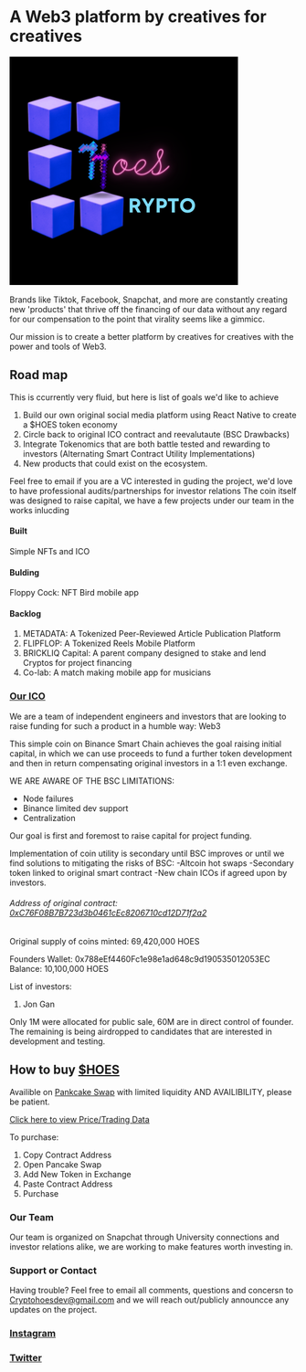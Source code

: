 # A Web3 platform by creatives for creatives
[![CryptoHoes Logo](/Logo.png)](https://pancakeswap.finance/swap?outputCurrency=0xC76F08B7B723d3b0461cEc8206710cd12D71f2a2)

Brands like Tiktok, Facebook, Snapchat, and more are constantly creating new 'products' that thrive off the financing of our data without any regard for our compensation to the point that virality seems like a gimmicc.

Our mission is to create a better platform by creatives for creatives with the power and tools of Web3.

## Road map

This is ccurrently very fluid, but here is list of goals we'd like to achieve
1. Build our own original social media platform using React Native to create a $HOES token economy
2. Circle back to original ICO contract and reevalutaute (BSC Drawbacks)
3. Integrate Tokenomics that are both battle tested and rewarding to investors (Alternating Smart Contract Utility Implementations)
4. New products that could exist on the ecosystem.

Feel free to email if you are a VC interested in guding the project, we'd love to have professional audits/partnerships for investor relations
The coin itself was designed to raise capital, we have a few projects under our team in the works inlucding

#### Built
Simple NFTs and ICO

#### Bulding
Floppy Cock: NFT Bird mobile app

#### Backlog
1. METADATA: A Tokenized Peer-Reviewed Article Publication Platform
2. FLIPFLOP: A Tokenized Reels Mobile Platform
3. BRICKLIQ Capital: A parent company designed to stake and lend Cryptos for project financing
4. Co-lab: A match making mobile app for musicians




### [Our ICO](https://pancakeswap.finance/swap?outputCurrency=0xC76F08B7B723d3b0461cEc8206710cd12D71f2a2)

We are a team of independent engineers and investors that are looking to raise funding for such a product in a humble way: Web3

This simple coin on Binance Smart Chain achieves the goal raising initial capital, in which we can use proceeds to fund a further token development and then in return compensating original investors in a 1:1 even exchange.

WE ARE AWARE OF THE BSC LIMITATIONS: 

- Node failures
- Binance limited dev support
- Centralization

Our goal is first and foremost to raise capital for project funding. 

Implementation of coin utility is secondary until BSC improves or until we find solutions to mitigating the risks of BSC:
-Altcoin hot swaps
-Secondary token linked to original smart contract
-New chain ICOs if agreed upon by investors.

###### Address of original contract: [0xC76F08B7B723d3b0461cEc8206710cd12D71f2a2](https://bscscan.com/token/0xC76F08B7B723d3b0461cEc8206710cd12D71f2a2)

Original supply of coins minted: 69,420,000 HOES

Founders Wallet: 0x788eEf4460Fc1e98e1ad648c9d190535012053EC
Balance: 10,100,000 HOES

List of investors:

1. Jon Gan

Only 1M were allocated for public sale, 60M are in direct control of founder.
The remaining is being airdropped to candidates that are interested in development and testing.

## How to buy [$HOES](https://bscscan.com/token/0xC76F08B7B723d3b0461cEc8206710cd12D71f2a2)

Availible on [Pankcake Swap](https://pancakeswap.finance/swap?outputCurrency=0xC76F08B7B723d3b0461cEc8206710cd12D71f2a2) with limited liquidity AND AVAILIBILITY, please be patient.

[Click here to view Price/Trading Data](https://pancakeswap.finance/swap?outputCurrency=0xC76F08B7B723d3b0461cEc8206710cd12D71f2a2)

To purchase:
1. Copy Contract Address
2. Open Pancake Swap
3. Add New Token in Exchange
4. Paste Contract Address 
5. Purchase



### Our Team

Our team is organized on Snapchat through University connections and investor relations alike, we are working to make features worth investing in.



### Support or Contact

Having trouble? Feel free to email all comments, questions and concersn to Cryptohoesdev@gmail.com and we will reach out/publicly announcce any updates on the project.

### [Instagram](https://www.instagram.com/cryptohoesdev/)
### [Twitter](https://twitter.com/cryptohoesdev)
